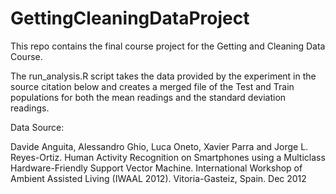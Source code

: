 # GettingCleaningDataProject
This repo contains the final course project for the Getting and Cleaning Data Course.

The run_analysis.R script takes the data provided by the experiment in the source citation below and creates a merged file of the Test and Train populations for both the mean readings and the standard deviation readings.


Data Source:

Davide Anguita, Alessandro Ghio, Luca Oneto, Xavier Parra and Jorge L. Reyes-Ortiz.  Human Activity Recognition on Smartphones using a Multiclass Hardware-Friendly Support Vector Machine.  International Workshop of Ambient Assisted Living (IWAAL 2012). Vitoria-Gasteiz, Spain. Dec 2012
